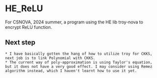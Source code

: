 # HE_ReLU
For CSNOVA, 2024 summer, a program using the HE lib troy-nova to encrypt ReLU function.

## Next step
    * I have basically gotten the hang of how to utilize troy for CKKS, next job is to link Polynomial with CKKS.
    * The current way of poly-approximation is using Taylor's equation, but it does not have a very good effect. I may consider using Remez algorithm instead, which I haven't learnt how to use it yet.